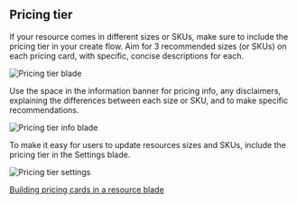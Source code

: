 
<tags
    ms.service="portalfx"
    ms.workload="portalfx"
    ms.tgt_pltfrm="portalfx"
    ms.devlang="portalfx"
    ms.topic="get-started-article"
    ms.date="09/11/2015" 
    ms.author="mattshel"/> 



<a name="pricing-tier"></a>
## Pricing tier ##

If your resource comes in different sizes or SKUs, make sure to include the pricing tier in your create flow. Aim for 3 recommended sizes (or SKUs) on each pricing card, with specific, concise descriptions for each. 

![Pricing tier blade][tierblade]

Use the space in the information banner for pricing info, any disclaimers, explaining the differences between each size or SKU, and to make specific recommendations.

![Pricing tier info blade][tierinfoblade]

To make it easy for users to update resources sizes and SKUs, include the pricing tier in the Settings blade.

![Pricing tier settings][tiersettings]

[Building pricing cards in a resource blade](portalfx-ux-pricing-tier.md)

[tierblade]: ../media/portalfx-ux-using-pricing-tier/pricing_tier_blade.png
[tierinfoblade]: ../media/portalfx-ux-using-pricing-tier/pt_infobanner.png
[tiersettings]: ../media/portalfx-ux-using-pricing-tier/pt_settings_picker.png